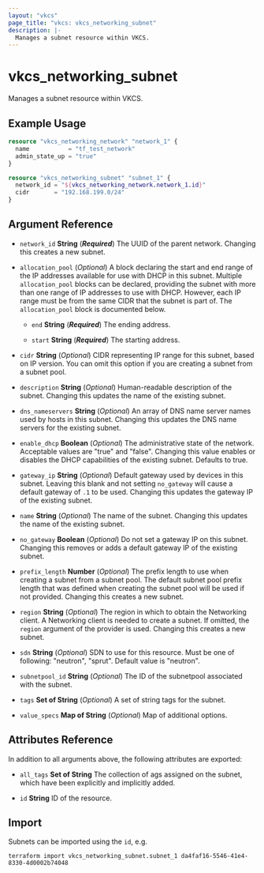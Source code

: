 ```yaml
---
layout: "vkcs"
page_title: "vkcs: vkcs_networking_subnet"
description: |-
  Manages a subnet resource within VKCS.
---
```


# vkcs_networking_subnet

Manages a subnet resource within VKCS.

## Example Usage
```terraform
resource "vkcs_networking_network" "network_1" {
  name           = "tf_test_network"
  admin_state_up = "true"
}

resource "vkcs_networking_subnet" "subnet_1" {
  network_id = "${vkcs_networking_network.network_1.id}"
  cidr       = "192.168.199.0/24"
}
```
## Argument Reference
- `network_id` **String** (***Required***) The UUID of the parent network. Changing this creates a new subnet.

- `allocation_pool` (*Optional*) A block declaring the start and end range of the IP addresses available for use with DHCP in this subnet. Multiple `allocation_pool` blocks can be declared, providing the subnet with more than one range of IP addresses to use with DHCP. However, each IP range must be from the same CIDR that the subnet is part of. The `allocation_pool` block is documented below.
  - `end` **String** (***Required***) The ending address.

  - `start` **String** (***Required***) The starting address.

- `cidr` **String** (*Optional*) CIDR representing IP range for this subnet, based on IP version. You can omit this option if you are creating a subnet from a subnet pool.

- `description` **String** (*Optional*) Human-readable description of the subnet. Changing this updates the name of the existing subnet.

- `dns_nameservers` **String** (*Optional*) An array of DNS name server names used by hosts in this subnet. Changing this updates the DNS name servers for the existing subnet.

- `enable_dhcp` **Boolean** (*Optional*) The administrative state of the network. Acceptable values are "true" and "false". Changing this value enables or disables the DHCP capabilities of the existing subnet. Defaults to true.

- `gateway_ip` **String** (*Optional*) Default gateway used by devices in this subnet. Leaving this blank and not setting `no_gateway` will cause a default gateway of `.1` to be used. Changing this updates the gateway IP of the existing subnet.

- `name` **String** (*Optional*) The name of the subnet. Changing this updates the name of the existing subnet.

- `no_gateway` **Boolean** (*Optional*) Do not set a gateway IP on this subnet. Changing this removes or adds a default gateway IP of the existing subnet.

- `prefix_length` **Number** (*Optional*) The prefix length to use when creating a subnet from a subnet pool. The default subnet pool prefix length that was defined when creating the subnet pool will be used if not provided. Changing this creates a new subnet.

- `region` **String** (*Optional*) The region in which to obtain the Networking client. A Networking client is needed to create a subnet. If omitted, the `region` argument of the provider is used. Changing this creates a new subnet.

- `sdn` **String** (*Optional*) SDN to use for this resource. Must be one of following: "neutron", "sprut". Default value is "neutron".

- `subnetpool_id` **String** (*Optional*) The ID of the subnetpool associated with the subnet.

- `tags` <strong>Set of </strong>**String** (*Optional*) A set of string tags for the subnet.

- `value_specs` <strong>Map of </strong>**String** (*Optional*) Map of additional options.


## Attributes Reference
In addition to all arguments above, the following attributes are exported:
- `all_tags` <strong>Set of </strong>**String** The collection of ags assigned on the subnet, which have been explicitly and implicitly added.

- `id` **String** ID of the resource.



## Import

Subnets can be imported using the `id`, e.g.

```shell
terraform import vkcs_networking_subnet.subnet_1 da4faf16-5546-41e4-8330-4d0002b74048
```
